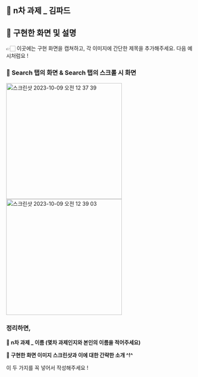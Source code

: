 ## 🍎 n차 과제 _ 김파드

## 🍎 구현한 화면 및 설명
👉🏻 이곳에는 구현 화면을 캡쳐하고, 각 이미지에 간단한 제목을 추가해주세요. 다음 예시처럼요 !

### 📌 **Search 탭의 화면** & **Search 탭의 스크롤 시 화면**
<img width="311" alt="스크린샷 2023-10-09 오전 12 37 39" src="https://github.com/2nd-PARD-iOS-PART/-iOS_PART-/assets/97924765/2578e99f-cbd7-4384-b244-72cc503c4cf3">
<img width="311" alt="스크린샷 2023-10-09 오전 12 39 03" src="https://github.com/2nd-PARD-iOS-PART/-iOS_PART-/assets/97924765/dc45eaae-2cf6-46e1-87d1-ad68d182ecda">

<br>

### 정리하면,
**🍎 n차 과제 _ 이름 (몇차 과제인지와 본인의 이름을 적어주세요)**

**🍎 구현한 화면 이미지 스크린샷과 이에 대한 간략한 소개 ^!^**


이 두 가지를 꼭 넣어서 작성해주세요 !

